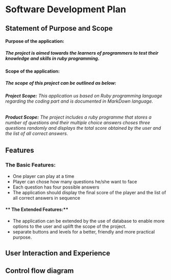 # ****Software Development Plan****
## **Statement of Purpose and Scope**
#### Purpose of the application:
##### The project is aimed towards the learners of programmers to test their knowledge and skills in ruby programming. 
#### Scope of the application:
#####  The scope of this project can be outlined as below:
###### **Project Scope:**  This application us based on Ruby programming language regarding the coding part and is documented in MarkDown language.

###### **Product Scope:** The project includes a ruby programme that stores a number of questions and their multiple choice answers choses three questions randomly and displays the total score obtained by the user and the list of all correct answers.

<!-- ### Develop a statement of purpose and scope for your application. It must include:
#### Purpose of the application:
- identify the problem it will solve and explain why you are developing it
- identify the target audience 
- explain how a member of the target audience will use it -->
## **Features**
### **The Basic Features:**
 
* One player can play at a time
* Player can chose how many questions he/she want to face
* Each question has four possible answers
* The application should display the final score of the player and the list of all correct answers in sequence 

#### ** The Extended Features:**
* The application can be extended by the use of database to enable more options to the user and uplift the scope of the project.
* separate buttons and levels for a better, friendly and more practical purpose.


## User Interaction and Experience
## Control flow diagram